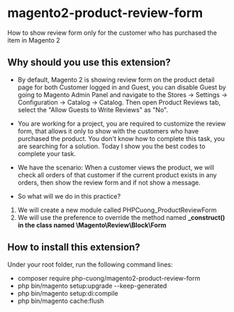 # magento2-product-review-form
How to show review form only for the customer who has purchased the item in Magento 2

## Why should you use this extension?
- By default, Magento 2 is showing review form on the product detail page for both Customer logged in and Guest, you can disable Guest by going to Magento Admin Panel and navigate to the Stores → Settings → Configuration → Catalog → Catalog. Then open Product Reviews tab, select the "Allow Guests to Write Reviews" as "No".

- You are working for a project, you are required to customize the review form, that allows it only to show with the customers who have purchased the product. You don't know how to complete this task, you are searching for a solution. Today I show you the best codes to complete your task.

- We have the scenario: When a customer views the product, we will check all orders of that customer if the current product exists in any orders, then show the review form and if not show a message.

- So what will we do in this practice?

1. We will create a new module called PHPCuong_ProductReviewForm
2. We will use the preference to override the method named **_construct() in the class named \Magento\Review\Block\Form**

## How to install this extension?

Under your root folder, run the following command lines:

- composer require php-cuong/magento2-product-review-form
- php bin/magento setup:upgrade --keep-generated
- php bin/magento setup:di:compile
- php bin/magento cache:flush
